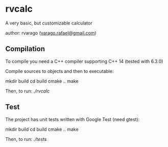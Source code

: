 # rvcalc
A very basic, but customizable calculator

author: rvarago (varago.rafael@gmail.com)

## Compilation
To compile you need a C++ compiler supporting C++ 14 (tested with 6.3.0)

Compile sources to objects and then to executable:

mkdir build
cd build
cmake ..
make

Then, to run: *./rvcalc*

## Test
The project has unit tests written with Google Test (need gtest):

mkdir build
cd build
cmake ..
make

Then, to run: *./tests*